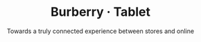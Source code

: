 ---
layout: default
type: project
folder: project-burberry-tablet
title: Burberry &#8231; Tablet
subtitle: Towards a truly connected experience between stores and online
---